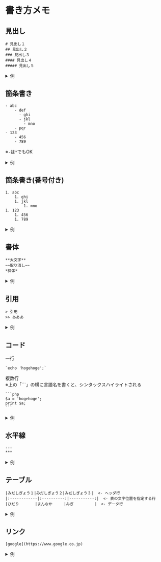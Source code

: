 # 書き方メモ

## 見出し
```
# 見出し１
## 見出し２
### 見出し３
#### 見出し４
##### 見出し５
```
<details>
  <summary>例</summary>

  # 見出し１
  ## 見出し２
  ### 見出し３
  #### 見出し４
  ##### 見出し５
</details>

## 箇条書き
```
- abc
    - def
      - ghi
      - jkl
        - mno
    - pqr
- 123
    - 456
    - 789
```
※`-`は`*`でもOK
<details>
  <summary>例</summary>

  - abc
      - def
        - ghi
        - jkl
          - mno
      - pqr
  - 123
      - 456
      - 789
</details>

## 箇条書き(番号付き)
```
1. abc
    1. ghi
    1. jkl
        1. mno
1. 123
    1. 456
    1. 789
```
<details>
  <summary>例</summary>

  1. abc
      1. ghi
      1. jkl
          1. mno
  1. 123
      1. 456
      1. 789
</details>

## 書体
```
**太文字**
~~取り消し~~
*斜体*
```
<details>
  <summary>例</summary>
  
  **太文字**  
  ~~取り消し~~  
  *斜体*  
</details>

## 引用
```
> 引用
>> あああ
```
<details>
  <summary>例</summary>
  
  > 引用
  >> あああ
</details>

## コード
一行
```
`echo 'hogehoge';`
```
複数行  
※上の「```」の横に言語名を書くと、シンタックスハイライトされる
````
```php
$a = 'hogehoge';
print $a;
```
````
<details>
  <summary>例</summary>
  
一行  
`echo 'hogehoge';`  
  
複数行
```php
$a = 'hogehoge';
print $a;
```
</details>

## 水平線
```
---
***
```
<details>
  <summary>例</summary>
  
  ***
  ---
</details>

## テーブル
```
|みだしぎょう１|みだしぎょう２|みだしぎょう３|  <- ヘッダ行
|:------------|:----------:|-----------:|  <- 表の文字位置を指定する行
|ひだり       |まんなか     |みぎ         |  <- データ行
```
<details>
  <summary>例</summary>
  
|みだしぎょう１|みだしぎょう２|みだしぎょう３|
|:------------|:----------:|-----------:|
|ひだり       |まんなか     |みぎ         |
</details>

## リンク
```
[google](https://www.google.co.jp)
```
<details>
  <summary>例</summary>
  
  [google](https://www.google.co.jp)
</details>
